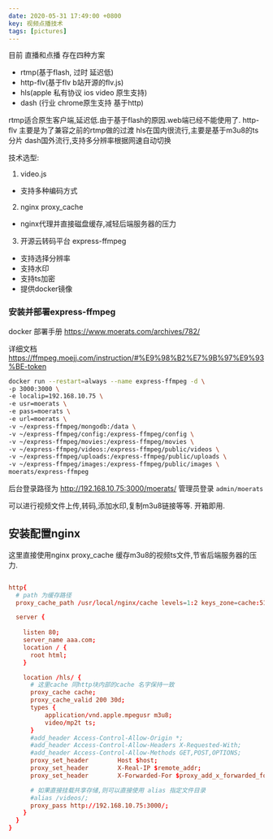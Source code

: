 ```yaml
---
date: 2020-05-31 17:49:00 +0800
key: 视频点播技术
tags: [pictures]
---
```


目前 直播和点播 存在四种方案 

* rtmp(基于flash, 过时 延迟低) 
* http-flv(基于flv b站开源的flv.js) 
* hls(apple 私有协议 ios video 原生支持)
* dash (行业 chrome原生支持 基于http) 

rtmp适合原生客户端,延迟低.由于基于flash的原因.web端已经不能使用了.
http-flv 主要是为了兼容之前的rtmp做的过渡
hls在国内很流行,主要是基于m3u8的ts分片
dash国外流行,支持多分辨率根据网速自动切换


技术选型:

1. video.js
  * 支持多种编码方式
2. nginx proxy_cache
  * nginx代理并直接磁盘缓存,减轻后端服务器的压力
3. 开源云转码平台 express-ffmpeg
  * 支持选择分辨率
  * 支持水印
  * 支持ts加密
  * 提供docker镜像


### 安装并部署express-ffmpeg

docker 部署手册  https://www.moerats.com/archives/782/ 

详细文档  https://ffmpeg.moejj.com/instruction/#%E9%98%B2%E7%9B%97%E9%93%BE-token 


```bash
docker run --restart=always --name express-ffmpeg -d \ 
-p 3000:3000 \ 
-e localip=192.168.10.75 \ 
-e usr=moerats \ 
-e pass=moerats \ 
-e url=moerats \ 
-v ~/express-ffmpeg/mongodb:/data \ 
-v ~/express-ffmpeg/config:/express-ffmpeg/config \ 
-v ~/express-ffmpeg/movies:/express-ffmpeg/movies \ 
-v ~/express-ffmpeg/videos:/express-ffmpeg/public/videos \ 
-v ~/express-ffmpeg/uploads:/express-ffmpeg/public/uploads \ 
-v ~/express-ffmpeg/images:/express-ffmpeg/public/images \ 
moerats/express-ffmpeg 
```
后台登录路径为 http://192.168.10.75:3000/moerats/    管理员登录  `admin/moerats`  



可以进行视频文件上传,转码,添加水印,复制m3u8链接等等. 开箱即用.

## 安装配置nginx

这里直接使用nginx proxy_cache 缓存m3u8的视频ts文件,节省后端服务器的压力.

```conf

http{
  # path 为缓存路径
  proxy_cache_path /usr/local/nginx/cache levels=1:2 keys_zone=cache:512m inactive=1d  max_size=60g;

  server {
	  
    listen 80;
    server_name aaa.com;
    location / {
      root html;
    }

    location /hls/ {
      # 这里cache 同http块内部的cache 名字保持一致
      proxy_cache cache;
      proxy_cache_valid 200 30d;
      types {
          application/vnd.apple.mpegusr m3u8;
          video/mp2t ts;
      }
      #add_header Access-Control-Allow-Origin *;
      #add_header Access-Control-Allow-Headers X-Requested-With;
      #add_header Access-Control-Allow-Methods GET,POST,OPTIONS;
      proxy_set_header        Host $host;
      proxy_set_header        X-Real-IP $remote_addr;
      proxy_set_header        X-Forwarded-For $proxy_add_x_forwarded_for;            

      # 如果直接挂载共享存储,则可以直接使用 alias 指定文件目录 
      #alias /videos/;
      proxy_pass http://192.168.10.75:3000/;
    }
  }
}


```